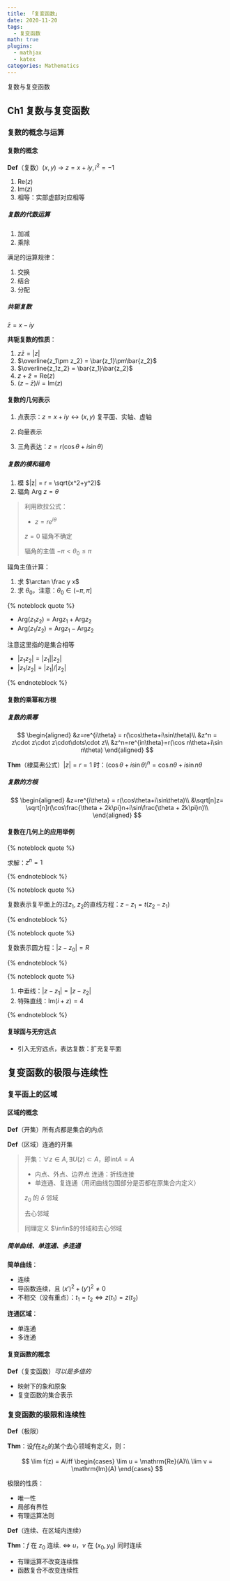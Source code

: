 ```yaml
---
title: 「复变函数」
date: 2020-11-20
tags:
  - 复变函数
math: true
plugins:
  - mathjax
  - katex
categories: Mathematics
---
```


复数与复变函数

<!-- more -->


## Ch1 复数与复变函数

### 复数的概念与运算

#### 复数的概念

**Def**（复数）$(x,y)$ -> $z=x+iy,i^2=-1$

1. $\mathrm{Re}(z)$
2. $\mathrm{Im}(z)$
3. 相等：实部虚部对应相等

##### 复数的代数运算

1. 加减
2. 乘除

满足的运算规律：

1. 交换
2. 结合
3. 分配

##### 共轭复数

$\bar z = x - iy$

**共轭复数的性质**：

1. $z \bar z = |z|$
2. $\overline{z_1\pm z_2} = \bar{z_1}\pm\bar{z_2}$
3. $\overline{z_1z_2} = \bar{z_1}\bar{z_2}$
4. $z+\bar z = \mathrm{Re}(z)$
5. $(z-\bar z)/i = \mathrm{Im}(z)$

#### 复数的几何表示

1. 点表示：$z=x+iy\leftrightarrow (x,y)$
   复平面、实轴、虚轴

2. 向量表示

3. 三角表达：$z=r(\cos\theta+i\sin \theta)$

##### 复数的模和辐角

1. 模 $|z| = r = \sqrt{x^2+y^2}$
2. 辐角 $\mathrm{Arg}~z = \theta$

> 利用欧拉公式：
>
> - $z = re^{i\theta}$
>
> $z = 0$ 辐角不确定
>
> 辐角的主值 $-\pi<\theta_0\le\pi$

辐角主值计算：

1. 求 $\arctan \frac y x$
2. 求 $\theta_0$，注意：$\theta_0\in(-\pi,\pi]$

{% noteblock quote %}

- $\mathrm{Arg}(z_1z_2)=\mathrm{Arg}z_1+\mathrm{Arg}z_2$
- $\mathrm{Arg}(z_1/z_2)=\mathrm{Arg}z_1-\mathrm{Arg}z_2$

注意这里指的是集合相等

- $|z_1z_2|=|z_1||z_2|$
- $|z_1/z_2|=|z_1|/|z_2|$

{% endnoteblock %}

#### 复数的乘幂和方根

##### 复数的乘幂

$$
\begin{aligned}
&z=re^{i\theta} = r(\cos\theta+i\sin\theta)\\
&z^n = z\cdot z\cdot z\cdot\dots\cdot z\\
&z^n=re^{in\theta}=r(\cos n\theta+i\sin n\theta)
\end{aligned}
$$

**Thm**（棣莫弗公式）$|z|=r=1$ 时：$(\cos \theta+i\sin \theta)^n=\cos n\theta + i \sin n\theta$

##### 复数的方根

$$
\begin{aligned}
&z=re^{i\theta} = r(\cos\theta+i\sin\theta)\\
&\sqrt[n]z= \sqrt[n]r(\cos\frac{\theta + 2k\pi}n+i\sin\frac{\theta + 2k\pi}n)\\
\end{aligned}
$$

#### 复数在几何上的应用举例

{% noteblock quote %}

求解：$z^n=1$

{% endnoteblock %}

{% noteblock quote %}

复数表示复平面上的过$z_1,~z_2$的直线方程：$z-z_1=t(z_2-z_1)$

{% endnoteblock %}

{% noteblock quote %}

复数表示圆方程：$|z-z_0| = R$

{% endnoteblock %}

{% noteblock quote %}

1. 中垂线：$|z-z_1|=|z-z_2|$
2. 特殊直线：$\mathrm{Im}(i+z)=4$

{% endnoteblock %}

#### 复球面与无穷远点

- 引入无穷远点，表达复数：扩充复平面

## 复变函数的极限与连续性

### 复平面上的区域

#### 区域的概念

**Def**（开集）所有点都是集合的内点

**Def**（区域）连通的开集

> 开集：$\forall z\in A,\exists U(z)\subset A$，即$\mathrm{int}A = A$
>
> - 内点、外点、边界点
>   连通：折线连接
> - 单连通、复连通（用闭曲线包围部分是否都在原集合内定义）
>
> $z_0$ 的 $\delta$ 邻域
>
> 去心邻域
>
> 同理定义 $\infin$的邻域和去心邻域

##### 简单曲线、单连通、多连通

**简单曲线**：

- 连续
- 导函数连续，且 $(x')^2+(y')^2 \ne 0$
- 不相交（没有重点）：$t_1=t_2\Leftrightarrow z(t_1)=z(t_2)$

**连通区域**：

- 单连通
- 多连通

#### 复变函数的概念

**Def**（复变函数）*可以是多值的*

- 映射下的象和原象
- 复变函数的集合表示

### 复变函数的极限和连续性

**Def**（极限）

**Thm**：设$f$在$z_0$的某个去心领域有定义，则：

$$
\lim f(z) = A\iff \begin{cases}
   \lim u = \mathrm{Re}(A)\\
   \lim v = \mathrm{Im}(A)
\end{cases}
$$

极限的性质：

- 唯一性
- 局部有界性
- 有理运算法则

**Def**（连续、在区域内连续）

**Thm**：$f$ 在 $z_0$ 连续. $\iff$ $u$，$v$ 在 $(x_0,y_0)$ 同时连续

- 有理运算不改变连续性
- 函数复合不改变连续性
